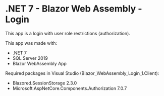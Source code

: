 # .NET 7 - Blazor Web Assembly - Login

This app is a login with user role restrictions (authorization).

This app was made with:
- .NET 7
- SQL Server 2019
- Blazor WebAssembly App

Required packages in Visual Studio (Blazor_WebAssembly_Login_1.Client):
- Blazored.SessionStorage 2.3.0
- Microsoft.AspNetCore.Components.Authorization 7.0.7